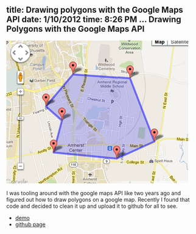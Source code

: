 title: Drawing polygons with the Google Maps API
date: 1/10/2012
time: 8:26 PM
...
Drawing Polygons with the Google Maps API
-----------------------------------------

![polygons!](/mapsdemo.png)

I was tooling around with the google maps API like two years ago and figured out how to draw polygons on a google map. Recently I found that code and decided to clean it up and upload it to github for all to see.

* [demo](/maps_demo.html)
* [github page](http://www.github.com/colinmarc/google-maps-draw-polygon)
